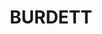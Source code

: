 ---
lastmod: '2025-04-06T06:05:20+00:00'
latitude: -33.539564
layout: suburb
longitude: 148.633991
postcode: '2804'
state: NSW
title: BURDETT
url: /nsw/burdett/
---